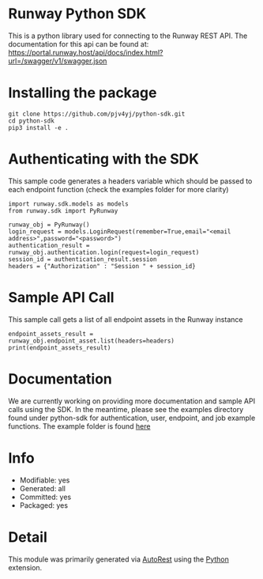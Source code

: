 # Runway Python SDK
This is a python library used for connecting to the Runway REST API. The documentation for this api can be found at:
https://portal.runway.host/api/docs/index.html?url=/swagger/v1/swagger.json

# Installing the package
```
git clone https://github.com/pjv4yj/python-sdk.git
cd python-sdk
pip3 install -e .
```

# Authenticating with the SDK
This sample code generates a headers variable which should be passed to each endpoint function (check the examples folder for more clarity)

```
import runway.sdk.models as models
from runway.sdk import PyRunway

runway_obj = PyRunway()
login_request = models.LoginRequest(remember=True,email="<email address>",password="<password>")
authentication_result = runway_obj.authentication.login(request=login_request)
session_id = authentication_result.session
headers = {"Authorization" : "Session " + session_id}
```

# Sample API Call
This sample call gets a list of all endpoint assets in the Runway instance

```
endpoint_assets_result = runway_obj.endpoint_asset.list(headers=headers)
print(endpoint_assets_result)
```

# Documentation
We are currently working on providing more documentation and sample API calls using the SDK. In the meantime, please see the examples directory found under python-sdk for authentication, user, endpoint, and job example functions. The example folder is found [here](./examples)

# Info
- Modifiable: yes
- Generated: all
- Committed: yes
- Packaged: yes

# Detail
This module was primarily generated via [AutoRest](https://github.com/Azure/autorest) using the [Python](https://github.com/Azure/autorest.python) extension.
